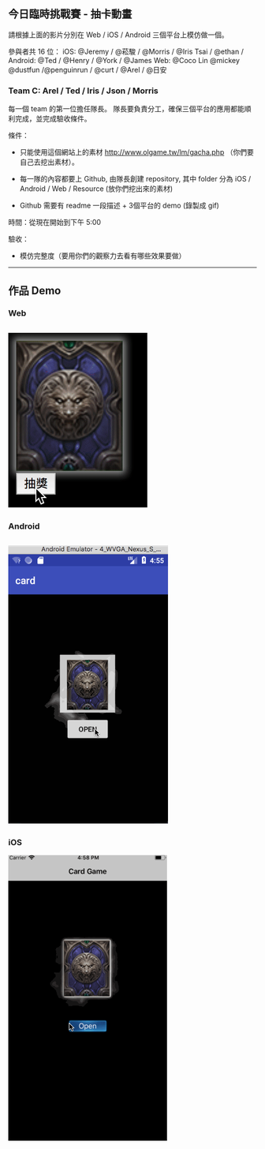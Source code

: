## 今日臨時挑戰賽 - 抽卡動畫

請根據上面的影片分別在 Web / iOS / Android 三個平台上模仿做一個。

參與者共 16 位：
iOS: @Jeremy / @菘駿 / @Morris / @Iris Tsai / @ethan / 
Android: @Ted / @Henry / @York / @James
Web: @Coco Lin @mickey @dustfun /@penguinrun /  @curt /  @Arel /  @日安

### Team C: Arel / Ted / Iris / Json / Morris


每一個 team 的第一位擔任隊長。
隊長要負責分工，確保三個平台的應用都能順利完成，並完成驗收條件。

條件：
- 只能使用這個網站上的素材 http://www.olgame.tw/lm/gacha.php （你們要自己去挖出素材）。

- 每一隊的內容都要上 Github, 由隊長創建 repository, 其中 folder 分為 iOS / Android / Web / Resource (放你們挖出來的素材)

- Github 需要有 readme 一段描述 + 3個平台的 demo (錄製成 gif)

時間：從現在開始到下午 5:00

驗收：
- 模仿完整度（要用你們的觀察力去看有哪些效果要做）

---
## 作品 Demo

### Web

![Alt text](card.gif)
---

### Android

![Alt text](android.gif)
---

### iOS

![Alt text](iOSDemo.gif)
